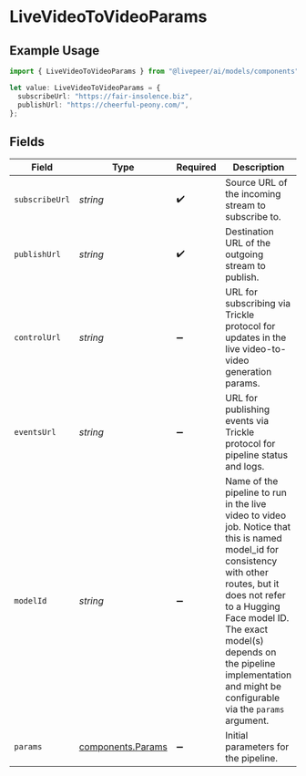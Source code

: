 # LiveVideoToVideoParams

## Example Usage

```typescript
import { LiveVideoToVideoParams } from "@livepeer/ai/models/components";

let value: LiveVideoToVideoParams = {
  subscribeUrl: "https://fair-insolence.biz",
  publishUrl: "https://cheerful-peony.com/",
};
```

## Fields

| Field                                                                                                                                                                                                                                                                                              | Type                                                                                                                                                                                                                                                                                               | Required                                                                                                                                                                                                                                                                                           | Description                                                                                                                                                                                                                                                                                        |
| -------------------------------------------------------------------------------------------------------------------------------------------------------------------------------------------------------------------------------------------------------------------------------------------------- | -------------------------------------------------------------------------------------------------------------------------------------------------------------------------------------------------------------------------------------------------------------------------------------------------- | -------------------------------------------------------------------------------------------------------------------------------------------------------------------------------------------------------------------------------------------------------------------------------------------------- | -------------------------------------------------------------------------------------------------------------------------------------------------------------------------------------------------------------------------------------------------------------------------------------------------- |
| `subscribeUrl`                                                                                                                                                                                                                                                                                     | *string*                                                                                                                                                                                                                                                                                           | :heavy_check_mark:                                                                                                                                                                                                                                                                                 | Source URL of the incoming stream to subscribe to.                                                                                                                                                                                                                                                 |
| `publishUrl`                                                                                                                                                                                                                                                                                       | *string*                                                                                                                                                                                                                                                                                           | :heavy_check_mark:                                                                                                                                                                                                                                                                                 | Destination URL of the outgoing stream to publish.                                                                                                                                                                                                                                                 |
| `controlUrl`                                                                                                                                                                                                                                                                                       | *string*                                                                                                                                                                                                                                                                                           | :heavy_minus_sign:                                                                                                                                                                                                                                                                                 | URL for subscribing via Trickle protocol for updates in the live video-to-video generation params.                                                                                                                                                                                                 |
| `eventsUrl`                                                                                                                                                                                                                                                                                        | *string*                                                                                                                                                                                                                                                                                           | :heavy_minus_sign:                                                                                                                                                                                                                                                                                 | URL for publishing events via Trickle protocol for pipeline status and logs.                                                                                                                                                                                                                       |
| `modelId`                                                                                                                                                                                                                                                                                          | *string*                                                                                                                                                                                                                                                                                           | :heavy_minus_sign:                                                                                                                                                                                                                                                                                 | Name of the pipeline to run in the live video to video job. Notice that this is named model_id for consistency with other routes, but it does not refer to a Hugging Face model ID. The exact model(s) depends on the pipeline implementation and might be configurable via the `params` argument. |
| `params`                                                                                                                                                                                                                                                                                           | [components.Params](../../models/components/params.md)                                                                                                                                                                                                                                             | :heavy_minus_sign:                                                                                                                                                                                                                                                                                 | Initial parameters for the pipeline.                                                                                                                                                                                                                                                               |